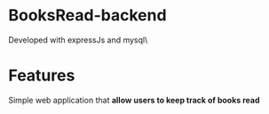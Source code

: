 # BooksRead-backend
Developed with expressJs and mysql\
# Features
Simple web application that **allow users to keep track of books read**


